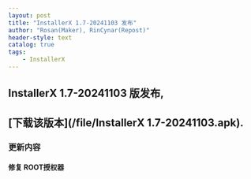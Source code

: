 ```yaml
---
layout: post
title: "InstallerX 1.7-20241103 发布"
author: "Rosan(Maker), RinCynar(Repost)"
header-style: text
catalog: true
tags:
    - InstallerX
---
```


## InstallerX 1.7-20241103 版发布,
## [下载该版本](/file/InstallerX 1.7-20241103.apk).

### 更新内容

#### 修复 ROOT授权器
